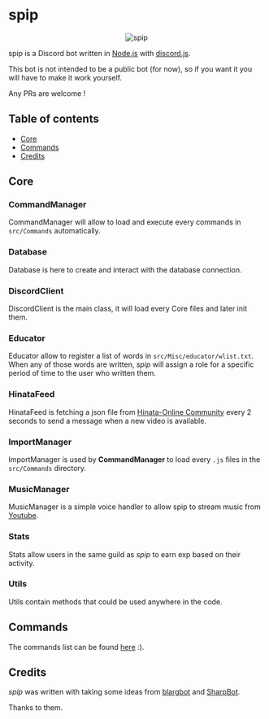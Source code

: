 # spip

<p align="center">
  <img src="https://vignette.wikia.nocookie.net/spirou/images/f/f7/Spip.gif/revision/latest?path-prefix=fr" alt="spip">
</p>

spip is a Discord bot written in [Node.js](https://nodejs.org) with [discord.js](https://discord.js.org).

This bot is not intended to be a public bot (for now), so if you want it you will have to make it work yourself.

Any PRs are welcome !

## Table of contents
- [Core](#core)
- [Commands](#commands)
- [Credits](#credits)

## Core

### CommandManager
CommandManager will allow to load and execute every commands in `src/Commands` automatically.

### Database
Database is here to create and interact with the database connection.

### DiscordClient
DiscordClient is the main class, it will load every Core files and later init them.

### Educator
Educator allow to register a list of words in `src/Misc/educator/wlist.txt`.
When any of those words are written, *spip* will assign a role for a specific period of time to the user who written them.

### HinataFeed
HinataFeed is fetching a json file from [Hinata-Online Community](http://hinata-online-community.fr/) every 2 seconds to send a message when a new video is available.

### ImportManager
ImportManager is used by **CommandManager** to load every `.js` files in the `src/Commands` directory.

### MusicManager
MusicManager is a simple voice handler to allow spip to stream music from [Youtube](https://www.youtube.com).

### Stats
Stats allow users in the same guild as *spip* to earn exp based on their activity.

### Utils
Utils contain methods that could be used anywhere in the code.

## Commands
The commands list can be found [here](https://github.com/jballanger/spip/tree/master/src/Commands) :).

## Credits
*spip* was written with taking some ideas from [blargbot](https://github.com/blargbot/blargbot) and [SharpBot](https://github.com/RayzrDev/SharpBot).

Thanks to them.
